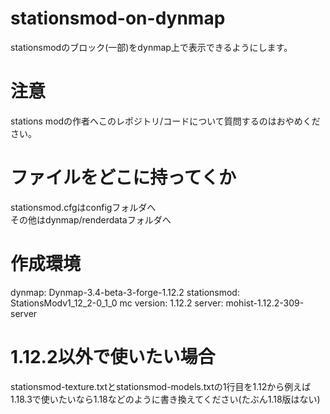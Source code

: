 # stationsmod-on-dynmap
stationsmodのブロック(一部)をdynmap上で表示できるようにします。

# 注意
stations modの作者へこのレポジトリ/コードについて質問するのはおやめください。

# ファイルをどこに持ってくか
stationsmod.cfgはconfigフォルダへ  
その他はdynmap/renderdataフォルダへ  

# 作成環境

dynmap: Dynmap-3.4-beta-3-forge-1.12.2
stationsmod: StationsModv1_12_2-0_1_0
mc version: 1.12.2
server: mohist-1.12.2-309-server

# 1.12.2以外で使いたい場合

stationsmod-texture.txtとstationsmod-models.txtの1行目を1.12から例えば1.18.3で使いたいなら1.18などのように書き換えてください(たぶん1.18版はない)
